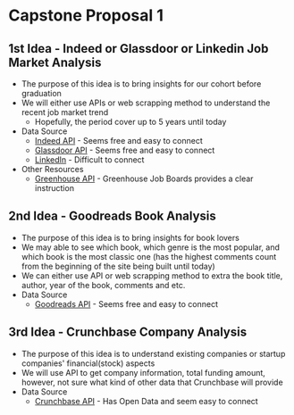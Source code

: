 # Capstone Proposal 1
## 1st Idea - Indeed or Glassdoor or Linkedin Job Market Analysis
* The purpose of this idea is to bring insights for our cohort before graduation
* We will either use APIs or web scrapping method to understand the recent job market trend
     * Hopefully, the period cover up to 5 years until today
* Data Source
     * [Indeed API](https://opensource.indeedeng.io/api-documentation/) - Seems free and easy to connect
     * [Glassdoor API](https://www.glassdoor.com/developer/index.htm) - Seems free and easy to connect
     * [LinkedIn](https://docs.microsoft.com/en-us/linkedin/learning/overview/) - Difficult to connect 
* Other Resources
     * [Greenhouse API](https://developers.greenhouse.io/job-board.html#introduction) - Greenhouse Job Boards provides a clear instruction 

## 2nd Idea - Goodreads Book Analysis
* The purpose of this idea is to bring insights for book lovers
* We may able to see which book, which genre is the most popular, and which book is the most classic one (has the highest comments count from the beginning of the site being built until today)
* We can either use API or web scrapping method to extra the book title, author, year of the book, comments and etc.
* Data Source
     * [Goodreads API](https://www.goodreads.com/api) - Seems free and easy to connect

## 3rd Idea - Crunchbase Company Analysis
* The purpose of this idea is to understand existing companies or startup companies' financial(stock) aspects
* We will use API to get company information, total funding amount, however, not sure what kind of other data that Crunchbase will provide
* Data Source
     * [Crunchbase API](https://data.crunchbase.com/v3.1/docs/getting-started) - Has Open Data and seem easy to connect

